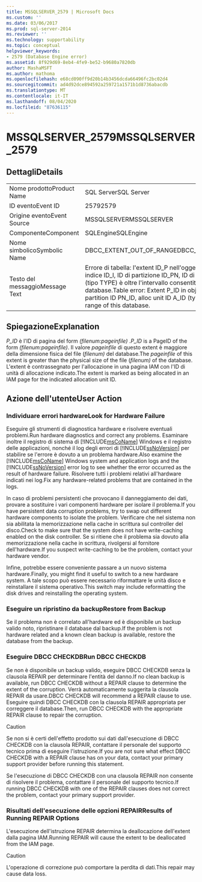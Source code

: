 ```yaml
---
title: MSSQLSERVER_2579 | Microsoft Docs
ms.custom: ''
ms.date: 03/06/2017
ms.prod: sql-server-2014
ms.reviewer: ''
ms.technology: supportability
ms.topic: conceptual
helpviewer_keywords:
- 2579 (Database Engine error)
ms.assetid: 8f929d69-8eb4-4fe9-be52-b9680a7820db
author: MashaMSFT
ms.author: mathoma
ms.openlocfilehash: e68cd090ff9d20b14b3456dcda66496fc2bc02d4
ms.sourcegitcommit: ad4d92dce894592a259721a1571b1d8736abacdb
ms.translationtype: MT
ms.contentlocale: it-IT
ms.lasthandoff: 08/04/2020
ms.locfileid: "87636115"
---
```

# <a name="mssqlserver_2579"></a><span data-ttu-id="2ed2e-102">MSSQLSERVER_2579</span><span class="sxs-lookup"><span data-stu-id="2ed2e-102">MSSQLSERVER_2579</span></span>
    
## <a name="details"></a><span data-ttu-id="2ed2e-103">Dettagli</span><span class="sxs-lookup"><span data-stu-id="2ed2e-103">Details</span></span>  
  
|||  
|-|-|  
|<span data-ttu-id="2ed2e-104">Nome prodotto</span><span class="sxs-lookup"><span data-stu-id="2ed2e-104">Product Name</span></span>|<span data-ttu-id="2ed2e-105">SQL Server</span><span class="sxs-lookup"><span data-stu-id="2ed2e-105">SQL Server</span></span>|  
|<span data-ttu-id="2ed2e-106">ID evento</span><span class="sxs-lookup"><span data-stu-id="2ed2e-106">Event ID</span></span>|<span data-ttu-id="2ed2e-107">2579</span><span class="sxs-lookup"><span data-stu-id="2ed2e-107">2579</span></span>|  
|<span data-ttu-id="2ed2e-108">Origine evento</span><span class="sxs-lookup"><span data-stu-id="2ed2e-108">Event Source</span></span>|<span data-ttu-id="2ed2e-109">MSSQLSERVER</span><span class="sxs-lookup"><span data-stu-id="2ed2e-109">MSSQLSERVER</span></span>|  
|<span data-ttu-id="2ed2e-110">Componente</span><span class="sxs-lookup"><span data-stu-id="2ed2e-110">Component</span></span>|<span data-ttu-id="2ed2e-111">SQLEngine</span><span class="sxs-lookup"><span data-stu-id="2ed2e-111">SQLEngine</span></span>|  
|<span data-ttu-id="2ed2e-112">Nome simbolico</span><span class="sxs-lookup"><span data-stu-id="2ed2e-112">Symbolic Name</span></span>|<span data-ttu-id="2ed2e-113">DBCC_EXTENT_OUT_OF_RANGE</span><span class="sxs-lookup"><span data-stu-id="2ed2e-113">DBCC_EXTENT_OUT_OF_RANGE</span></span>|  
|<span data-ttu-id="2ed2e-114">Testo del messaggio</span><span class="sxs-lookup"><span data-stu-id="2ed2e-114">Message Text</span></span>|<span data-ttu-id="2ed2e-115">Errore di tabella: l'extent ID_P nell'oggetto con ID ID_O, ID di indice ID_I, ID di partizione ID_PN, ID di unità di allocazione ID_A (tipo TYPE) è oltre l'intervallo consentito per questo database.</span><span class="sxs-lookup"><span data-stu-id="2ed2e-115">Table error: Extent P_ID in object ID O_ID, index ID I_ID, partition ID PN_ID, alloc unit ID A_ID (type TYPE) is beyond the range of this database.</span></span>|  
  
## <a name="explanation"></a><span data-ttu-id="2ed2e-116">Spiegazione</span><span class="sxs-lookup"><span data-stu-id="2ed2e-116">Explanation</span></span>  
 <span data-ttu-id="2ed2e-117">*P_ID* è l'ID di pagina del form *(filenum:pageinfile)* .</span><span class="sxs-lookup"><span data-stu-id="2ed2e-117">*P_ID* is a PageID of the form *(filenum:pageinfile)*.</span></span> <span data-ttu-id="2ed2e-118">Il valore *pageinfile* di questo extent è maggiore della dimensione fisica del file (*filenum)* del database.</span><span class="sxs-lookup"><span data-stu-id="2ed2e-118">The *pageinfile* of this extent is greater than the physical size of the file (*filenum)* of the database.</span></span> <span data-ttu-id="2ed2e-119">L'extent è contrassegnato per l'allocazione in una pagina IAM con l'ID di unità di allocazione indicato.</span><span class="sxs-lookup"><span data-stu-id="2ed2e-119">The extent is marked as being allocated in an IAM page for the indicated allocation unit ID.</span></span>  
  
## <a name="user-action"></a><span data-ttu-id="2ed2e-120">Azione dell'utente</span><span class="sxs-lookup"><span data-stu-id="2ed2e-120">User Action</span></span>  
  
### <a name="look-for-hardware-failure"></a><span data-ttu-id="2ed2e-121">Individuare errori hardware</span><span class="sxs-lookup"><span data-stu-id="2ed2e-121">Look for Hardware Failure</span></span>  
 <span data-ttu-id="2ed2e-122">Eseguire gli strumenti di diagnostica hardware e risolvere eventuali problemi.</span><span class="sxs-lookup"><span data-stu-id="2ed2e-122">Run hardware diagnostics and correct any problems.</span></span> <span data-ttu-id="2ed2e-123">Esaminare inoltre il registro di sistema di [!INCLUDE[msCoName](../../includes/msconame-md.md)] Windows e il registro delle applicazioni, nonché il log degli errori di [!INCLUDE[ssNoVersion](../../includes/ssnoversion-md.md)] per stabilire se l'errore è dovuto a un problema hardware.</span><span class="sxs-lookup"><span data-stu-id="2ed2e-123">Also examine the [!INCLUDE[msCoName](../../includes/msconame-md.md)] Windows system and application logs and the [!INCLUDE[ssNoVersion](../../includes/ssnoversion-md.md)] error log to see whether the error occurred as the result of hardware failure.</span></span> <span data-ttu-id="2ed2e-124">Risolvere tutti i problemi relativi all'hardware indicati nei log.</span><span class="sxs-lookup"><span data-stu-id="2ed2e-124">Fix any hardware-related problems that are contained in the logs.</span></span>  
  
 <span data-ttu-id="2ed2e-125">In caso di problemi persistenti che provocano il danneggiamento dei dati, provare a sostituire i vari componenti hardware per isolare il problema.</span><span class="sxs-lookup"><span data-stu-id="2ed2e-125">If you have persistent data corruption problems, try to swap out different hardware components to isolate the problem.</span></span> <span data-ttu-id="2ed2e-126">Verificare che nel sistema non sia abilitata la memorizzazione nella cache in scrittura sul controller del disco.</span><span class="sxs-lookup"><span data-stu-id="2ed2e-126">Check to make sure that the system does not have write-caching enabled on the disk controller.</span></span> <span data-ttu-id="2ed2e-127">Se si ritiene che il problema sia dovuto alla memorizzazione nella cache in scrittura, rivolgersi al fornitore dell'hardware.</span><span class="sxs-lookup"><span data-stu-id="2ed2e-127">If you suspect write-caching to be the problem, contact your hardware vendor.</span></span>  
  
 <span data-ttu-id="2ed2e-128">Infine, potrebbe essere conveniente passare a un nuovo sistema hardware.</span><span class="sxs-lookup"><span data-stu-id="2ed2e-128">Finally, you might find it useful to switch to a new hardware system.</span></span> <span data-ttu-id="2ed2e-129">A tale scopo può essere necessario riformattare le unità disco e reinstallare il sistema operativo.</span><span class="sxs-lookup"><span data-stu-id="2ed2e-129">This switch may include reformatting the disk drives and reinstalling the operating system.</span></span>  
  
### <a name="restore-from-backup"></a><span data-ttu-id="2ed2e-130">Eseguire un ripristino da backup</span><span class="sxs-lookup"><span data-stu-id="2ed2e-130">Restore from Backup</span></span>  
 <span data-ttu-id="2ed2e-131">Se il problema non è correlato all'hardware ed è disponibile un backup valido noto, ripristinare il database dal backup.</span><span class="sxs-lookup"><span data-stu-id="2ed2e-131">If the problem is not hardware related and a known clean backup is available, restore the database from the backup.</span></span>  
  
### <a name="run-dbcc-checkdb"></a><span data-ttu-id="2ed2e-132">Eseguire DBCC CHECKDB</span><span class="sxs-lookup"><span data-stu-id="2ed2e-132">Run DBCC CHECKDB</span></span>  
 <span data-ttu-id="2ed2e-133">Se non è disponibile un backup valido, eseguire DBCC CHECKDB senza la clausola REPAIR per determinare l'entità del danno.</span><span class="sxs-lookup"><span data-stu-id="2ed2e-133">If no clean backup is available, run DBCC CHECKDB without a REPAIR clause to determine the extent of the corruption.</span></span> <span data-ttu-id="2ed2e-134">Verrà automaticamente suggerita la clausola REPAIR da usare.</span><span class="sxs-lookup"><span data-stu-id="2ed2e-134">DBCC CHECKDB will recommend a REPAIR clause to use.</span></span> <span data-ttu-id="2ed2e-135">Eseguire quindi DBCC CHECKDB con la clausola REPAIR appropriata per correggere il database.</span><span class="sxs-lookup"><span data-stu-id="2ed2e-135">Then, run DBCC CHECKDB with the appropriate REPAIR clause to repair the corruption.</span></span>  
  
> [!CAUTION]  
>  <span data-ttu-id="2ed2e-136">Se non si è certi dell'effetto prodotto sui dati dall'esecuzione di DBCC CHECKDB con la clausola REPAIR, contattare il personale del supporto tecnico prima di eseguire l'istruzione.</span><span class="sxs-lookup"><span data-stu-id="2ed2e-136">If you are not sure what effect DBCC CHECKDB with a REPAIR clause has on your data, contact your primary support provider before running this statement.</span></span>  
  
 <span data-ttu-id="2ed2e-137">Se l'esecuzione di DBCC CHECKDB con una clausola REPAIR non consente di risolvere il problema, contattare il personale del supporto tecnico.</span><span class="sxs-lookup"><span data-stu-id="2ed2e-137">If running DBCC CHECKDB with one of the REPAIR clauses does not correct the problem, contact your primary support provider.</span></span>  
  
### <a name="results-of-running-repair-options"></a><span data-ttu-id="2ed2e-138">Risultati dell'esecuzione delle opzioni REPAIR</span><span class="sxs-lookup"><span data-stu-id="2ed2e-138">Results of Running REPAIR Options</span></span>  
 <span data-ttu-id="2ed2e-139">L'esecuzione dell'istruzione REPAIR determina la deallocazione dell'extent dalla pagina IAM.</span><span class="sxs-lookup"><span data-stu-id="2ed2e-139">Running REPAIR will cause the extent to be deallocated from the IAM page.</span></span>  
  
> [!CAUTION]  
>  <span data-ttu-id="2ed2e-140">L'operazione di correzione può comportare la perdita di dati.</span><span class="sxs-lookup"><span data-stu-id="2ed2e-140">This repair may cause data loss.</span></span>  
  
  
